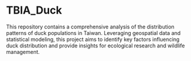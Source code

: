 # TBIA_Duck
This repository contains a comprehensive analysis of the distribution patterns of duck populations in Taiwan. Leveraging geospatial data and statistical modeling, this project aims to identify key factors influencing duck distribution and provide insights for ecological research and wildlife management.
